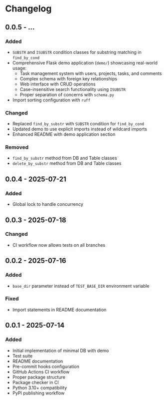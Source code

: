 # Changelog

## 0.0.5 - ...

### Added
- `SUBSTR` and `ISUBSTR` condition classes for substring matching in `find_by_cond`
- Comprehensive Flask demo application (`demo/`) showcasing real-world usage:
  - Task management system with users, projects, tasks, and comments
  - Complex schema with foreign key relationships
  - Web interface with CRUD operations
  - Case-insensitive search functionality using `ISUBSTR`
  - Proper separation of concerns with `schema.py`
- Import sorting configuration with `ruff`

### Changed
- Replaced `find_by_substr` with `SUBSTR` condition for `find_by_cond`
- Updated demo to use explicit imports instead of wildcard imports
- Enhanced README with demo application section

### Removed
- `find_by_substr` method from DB and Table classes
- `delete_by_substr` method from DB and Table classes

## 0.0.4 - 2025-07-21

### Added
- Global lock to handle concurrency

## 0.0.3 - 2025-07-18

### Changed
- CI workflow now allows tests on all branches

## 0.0.2 - 2025-07-16

### Added
- `base_dir` parameter instead of `TEST_BASE_DIR` environment variable

### Fixed
- Import statements in README documentation

## 0.0.1 - 2025-07-14

### Added
- Initial implementation of minimal DB with demo
- Test suite
- README documentation
- Pre-commit hooks configuration
- GitHub Actions CI workflow
- Proper package structure
- Package checker in CI
- Python 3.10+ compatibility
- PyPI publishing workflow
